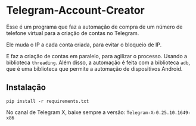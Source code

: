 # Telegram-Account-Creator

Esse é um programa que faz a automação de compra de um número de telefone virtual para a criação de contas no Telegram.

Ele muda o IP a cada conta criada, para evitar o bloqueio de IP.

E faz a criação de contas em paralelo, para agilizar o processo. Usando a biblioteca `threading`. Além disso, a automação é feita com a biblioteca `adb`, que é uma biblioteca que permite a automação de dispositivos Android.

## Instalação
`pip install -r requirements.txt`

No canal de Telegram X, baixe sempre a versão:
`Telegram-X-0.25.10.1649-x86`
